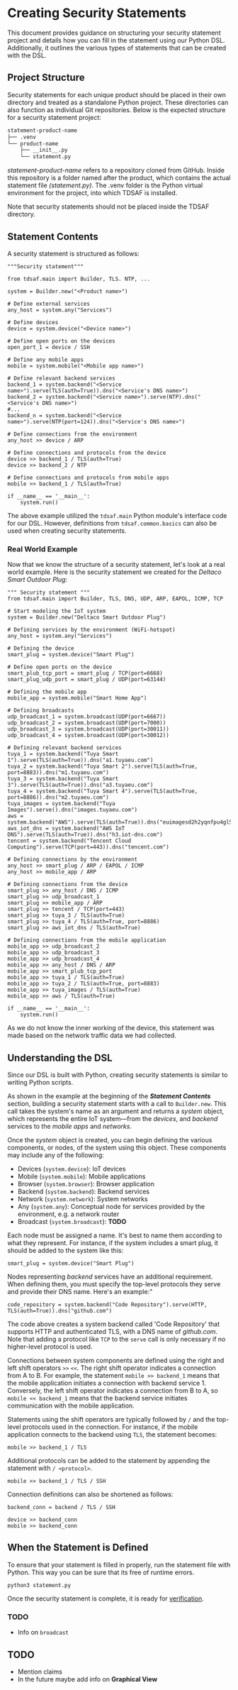 # Creating Security Statements
This document provides guidance on structuring your security statement project and details how you can fill in the statement using our Python DSL. Additionally, it outlines the various types of statements that can be created with the DSL.

## Project Structure
Security statements for each unique product should be placed in their own directory and treated as a standalone Python project. These directories can also function as individual Git repositories. Below is the expected structure for a security statement project:
```bash
statement-product-name
├── .venv
└── product-name
    ├── __init__.py
    └── statement.py
```
_statement-product-name_ refers to a repository cloned from GitHub. Inside this repository is a folder named after the product, which contains the actual statement file _(statement.py)_. The .venv folder is the Python virtual environment for the project, into which TDSAF is installed.

Note that security statements should not be placed inside the TDSAF directory.

## Statement Contents
A security statement is structured as follows:
```python3
"""Security statement"""

from tdsaf.main import Builder, TLS. NTP, ...

system = Builder.new("<Product name>")

# Define external services
any_host = system.any("Services")

# Define devices
device = system.device("<Device name>")

# Define open ports on the devices
open_port_1 = device / SSH

# Define any mobile apps
mobile = system.mobile("<Mobile app name>")

# Define relevant backend services
backend_1 = system.backend("<Service name>").serve(TLS(auth=True)).dns("<Service's DNS name>")
backend_2 = system.backend("<Service name>").serve(NTP).dns("<Service's DNS name>")
#...
backend_n = system.backend("<Service name>").serve(NTP(port=124)).dns("<Service's DNS name>")

# Define connections from the environment
any_host >> device / ARP

# Define connections and protocols from the device
device >> backend_1 / TLS(auth=True)
device >> backend_2 / NTP

# Define connections and protocols from mobile apps
mobile >> backend_1 / TLS(auth=True)

if __name__ == '__main__':
    system.run()

```
The above example utilized the `tdsaf.main` Python module's interface code for our DSL. However, definitions from `tdsaf.common.basics` can also be used when creating security statements.

### Real World Example
Now that we know the structure of a security statement, let's look at a real world example. Here is the security statement we created for the _Deltaco Smart Outdoor Plug_:
```python3
""" Security statement """
from tdsaf.main import Builder, TLS, DNS, UDP, ARP, EAPOL, ICMP, TCP

# Start modeling the IoT system
system = Builder.new("Deltaco Smart Outdoor Plug")

# Defining services by the environment (WiFi-hotspot)
any_host = system.any("Services")

# Defining the device
smart_plug = system.device("Smart Plug")

# Define open ports on the device
smart_plub_tcp_port = smart_plug / TCP(port=6668)
smart_plug_udp_port = smart_plug / UDP(port=63144)

# Defining the mobile app
mobile_app = system.mobile("Smart Home App")

# Defining broadcasts
udp_broadcast_1 = system.broadcast(UDP(port=6667))
udp_broadcast_2 = system.broadcast(UDP(port=7000))
udp_broadcast_3 = system.broadcast(UDP(port=30011))
udp_broadcast_4 = system.broadcast(UDP(port=30012))

# Defining relevant backend services
tuya_1 = system.backend("Tuya Smart 1").serve(TLS(auth=True)).dns("a1.tuyaeu.com")
tuya_2 = system.backend("Tuya Smart 2").serve(TLS(auth=True, port=8883)).dns("m1.tuyaeu.com")
tuya_3 = system.backend("Tuya Smart 3").serve(TLS(auth=True)).dns("a3.tuyaeu.com")
tuya_4 = system.backend("Tuya Smart 4").serve(TLS(auth=True, port=8886)).dns("m2.tuyaeu.com")
tuya_images = system.backend("Tuya Images").serve().dns("images.tuyaeu.com")
aws = system.backend("AWS").serve(TLS(auth=True)).dns("euimagesd2h2yqnfpu4gl5.cdn5th.com")
aws_iot_dns = system.backend("AWS IoT DNS").serve(TLS(auth=True)).dns("h3.iot-dns.com")
tencent = system.backend("Tencent Cloud Computing").serve(TCP(port=443)).dns("tencent.com")

# Defining connections by the environment
any_host >> smart_plug / ARP / EAPOL / ICMP
any_host >> mobile_app / ARP

# Defining connections from the device
smart_plug >> any_host / DNS / ICMP
smart_plug >> udp_broadcast_1
smart_plug >> mobile_app / ARP
smart_plug >> tencent / TCP(port=443)
smart_plug >> tuya_3 / TLS(auth=True)
smart_plug >> tuya_4 / TLS(auth=True, port=8886)
smart_plug >> aws_iot_dns / TLS(auth=True)

# Defining connections from the mobile application
mobile_app >> udp_broadcast_2
mobile_app >> udp_broadcast_3
mobile_app >> udp_broadcast_4
mobile_app >> any_host / DNS / ARP
mobile_app >> smart_plub_tcp_port
mobile_app >> tuya_1 / TLS(auth=True)
mobile_app >> tuya_2 / TLS(auth=True, port=8883)
mobile_app >> tuya_images / TLS(auth=True)
mobile_app >> aws / TLS(auth=True)

if __name__ == '__main__':
    system.run()

```
As we do not know the inner working of the device, this statement was made based on the network traffic data we had collected.

## Understanding the DSL
Since our DSL is built with Python, creating security statements is similar to writing Python scripts.

As shown in the example at the beginning of the _**Statement Contents**_ section, building a security statement starts with a call to `Builder.new`. This call takes the system's name as an argument and returns a _system_ object, which represents the entire IoT system—from the _devices_, and _backend_ services to the _mobile apps_ and _networks_.

Once the _system_ object is created, you can begin defining the various components, or nodes, of the system using this object. These components may include any of the following:
* Devices (`system.device`): IoT devices
* Mobile (`system.mobile`): Mobile applications
* Browser (`system.browser`): Browser application
* Backend (`system.backend`): Backend services
* Network (`system.network`): System networks
* Any (`system.any`): Conceptual node for services provided by the environment, e.g. a network router
* Broadcast (`system.broadcast`): **TODO**

Each node must be assigned a name. It's best to name them according to what they represent. For instance, if the system includes a smart plug, it should be added to the system like this:
```python3
smart_plug = system.device("Smart Plug")
```

Nodes representing _backend_ services have an additional requirement. When defining them, you must specify the top-level protocols they serve and provide their DNS name. Here's an example:"
```python3
code_repository = system.backend("Code Repository").serve(HTTP, TLS(auth=True)).dns("github.com")
```
The code above creates a system backend called 'Code Repository' that supports HTTP and authenticated TLS, with a DNS name of _github.com_. Note that adding a protocol like `TCP` to the `serve` call is only necessary if no higher-level protocol is used.

Connections between system components are defined using the right and left shift operators `>>` `<<`. The right shift operator indicates a connection from A to B. For example, the statement `mobile >> backend_1` means that the mobile application initiates a connection with backend service 1. Conversely, the left shift operator indicates a connection from B to A, so `mobile << backend_1` means that the backend service initiates communication with the mobile application.

Statements using the shift operators are typically followed by `/` and the top-level protocols used in the connection. For instance, if the mobile application connects to the backend using `TLS`, the statement becomes:
```python3
mobile >> backend_1 / TLS
```
Additional protocols can be added to the statement by appending the statement with `/ <protocol>`.
```python3
mobile >> backend_1 / TLS / SSH
```

Connection definitions can also be shortened as follows:
```python3
backend_conn = backend / TLS / SSH

device >> backend_conn
mobile >> backend_conn
```

## When the Statement is Defined
To ensure that your statement is filled in properly, run the statement file with Python. This way you can be sure that its free of runtime errors.
```shell
python3 statement.py
```
Once the security statement is complete, it is ready for [verification](VerifyingSecurityStatements.md).

### TODO
- Info on `broadcast`


## TODO
- Mention claims
- In the future maybe add info on **Graphical View**
